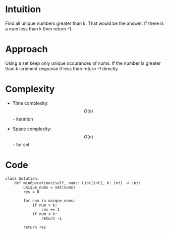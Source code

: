 # Intuition
Find all unique numbers greater than k. That would be the answer. If there is a num less than k then return -1.

# Approach
Using a set keep only unique occurances of nums. If the number is greater than k icrement response if less then return -1 directly.

# Complexity
- Time complexity:
$$O(n)$$ - iteration

- Space complexity:
$$O(n)$$ - for set

# Code
```python3 []
class Solution:
    def minOperations(self, nums: List[int], k: int) -> int:
        unique_nums = set(nums)
        res = 0

        for num in unique_nums:
            if num > k:
                res += 1
            if num < k:
                return -1

        return res
        
```
